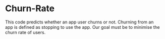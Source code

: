 # Churn-Rate
This code predicts whether an app user churns or not.
Churning from an app is defined as stopping to use the app.
Our goal must be to minimise the churn rate of users.
